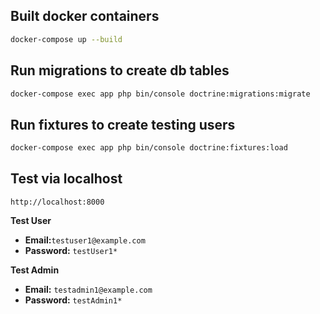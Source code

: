 
## Built docker containers

```bash
docker-compose up --build
```

## Run migrations to create db tables

```bash
docker-compose exec app php bin/console doctrine:migrations:migrate
```

## Run fixtures to create testing users

```bash
docker-compose exec app php bin/console doctrine:fixtures:load
```

## Test via localhost

```http
http://localhost:8000
```

**Test User**
  - **Email:**`testuser1@example.com`
  - **Password:** `testUser1*`

**Test Admin**
  - **Email:** `testadmin1@example.com`
  - **Password:** `testAdmin1*`